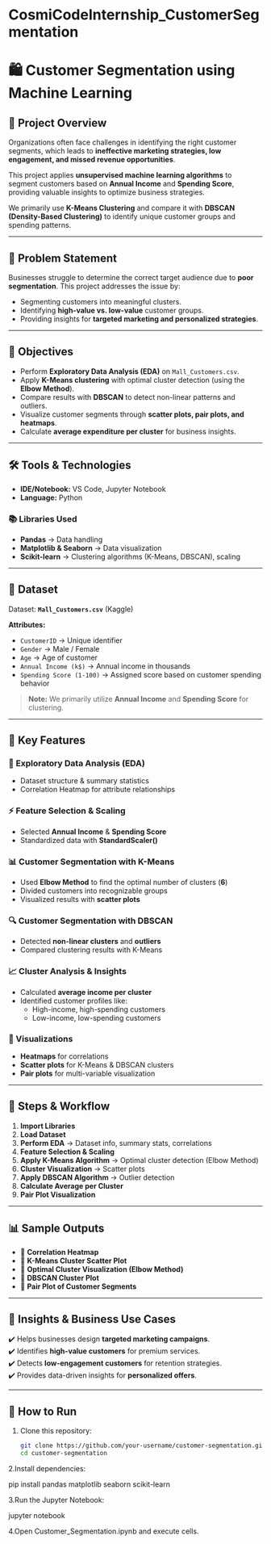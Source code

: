# CosmiCodeInternship_CustomerSegmentation
# 🛍️ Customer Segmentation using Machine Learning  

## 📌 Project Overview  
Organizations often face challenges in identifying the right customer segments, which leads to **ineffective marketing strategies, low engagement, and missed revenue opportunities**.  

This project applies **unsupervised machine learning algorithms** to segment customers based on **Annual Income** and **Spending Score**, providing valuable insights to optimize business strategies.  

We primarily use **K-Means Clustering** and compare it with **DBSCAN (Density-Based Clustering)** to identify unique customer groups and spending patterns.  

---

## 🎯 Problem Statement  
Businesses struggle to determine the correct target audience due to **poor segmentation**. This project addresses the issue by:  
- Segmenting customers into meaningful clusters.  
- Identifying **high-value vs. low-value** customer groups.  
- Providing insights for **targeted marketing and personalized strategies**.  

---

## 🎯 Objectives  
- Perform **Exploratory Data Analysis (EDA)** on `Mall_Customers.csv`.  
- Apply **K-Means clustering** with optimal cluster detection (using the **Elbow Method**).  
- Compare results with **DBSCAN** to detect non-linear patterns and outliers.  
- Visualize customer segments through **scatter plots, pair plots, and heatmaps**.  
- Calculate **average expenditure per cluster** for business insights.  

---

## 🛠️ Tools & Technologies  
- **IDE/Notebook:** VS Code, Jupyter Notebook  
- **Language:** Python  

### 📚 Libraries Used  
- **Pandas** → Data handling  
- **Matplotlib & Seaborn** → Data visualization  
- **Scikit-learn** → Clustering algorithms (K-Means, DBSCAN), scaling  

---

## 📂 Dataset  
Dataset: **`Mall_Customers.csv`** (Kaggle)  

**Attributes:**  
- `CustomerID` → Unique identifier  
- `Gender` → Male / Female  
- `Age` → Age of customer  
- `Annual Income (k$)` → Annual income in thousands  
- `Spending Score (1-100)` → Assigned score based on customer spending behavior  

> **Note:** We primarily utilize **Annual Income** and **Spending Score** for clustering.  

---

## 🔑 Key Features  

### 🔎 Exploratory Data Analysis (EDA)  
- Dataset structure & summary statistics  
- Correlation Heatmap for attribute relationships  

### ⚡ Feature Selection & Scaling  
- Selected **Annual Income** & **Spending Score**  
- Standardized data with **StandardScaler()**  

### 📊 Customer Segmentation with K-Means  
- Used **Elbow Method** to find the optimal number of clusters (**6**)  
- Divided customers into recognizable groups  
- Visualized results with **scatter plots**  

### 🔍 Customer Segmentation with DBSCAN  
- Detected **non-linear clusters** and **outliers**  
- Compared clustering results with K-Means  

### 📈 Cluster Analysis & Insights  
- Calculated **average income per cluster**  
- Identified customer profiles like:  
  - High-income, high-spending customers  
  - Low-income, low-spending customers  

### 🎨 Visualizations  
- **Heatmaps** for correlations  
- **Scatter plots** for K-Means & DBSCAN clusters  
- **Pair plots** for multi-variable visualization  

---

## 🚀 Steps & Workflow  

1. **Import Libraries**  
2. **Load Dataset**  
3. **Perform EDA** → Dataset info, summary stats, correlations  
4. **Feature Selection & Scaling**  
5. **Apply K-Means Algorithm** → Optimal cluster detection (Elbow Method)  
6. **Cluster Visualization** → Scatter plots  
7. **Apply DBSCAN Algorithm** → Outlier detection  
8. **Calculate Average per Cluster**  
9. **Pair Plot Visualization**  

---

## 📊 Sample Outputs  

- 📌 **Correlation Heatmap**  
- 📌 **K-Means Cluster Scatter Plot**  
- 📌 **Optimal Cluster Visualization (Elbow Method)**  
- 📌 **DBSCAN Cluster Plot**  
- 📌 **Pair Plot of Customer Segments**  

---

## 📢 Insights & Business Use Cases  
✔️ Helps businesses design **targeted marketing campaigns**.  
✔️ Identifies **high-value customers** for premium services.  
✔️ Detects **low-engagement customers** for retention strategies.  
✔️ Provides data-driven insights for **personalized offers**.  

---

## 📎 How to Run  

1. Clone this repository:  
   ```bash
   git clone https://github.com/your-username/customer-segmentation.git
   cd customer-segmentation
2.Install dependencies:

pip install pandas matplotlib seaborn scikit-learn



3.Run the Jupyter Notebook:

jupyter notebook


4.Open Customer_Segmentation.ipynb and execute cells.
